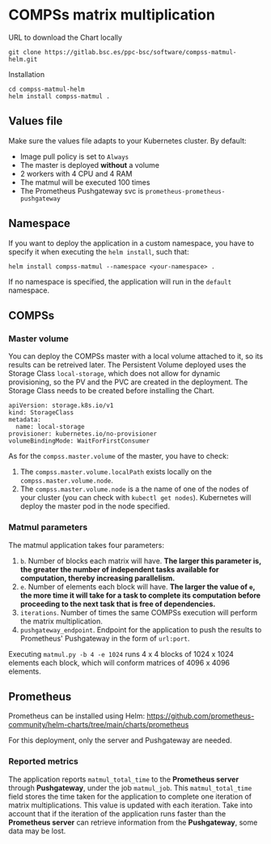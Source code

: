 # COMPSs matrix multiplication

URL to download the Chart locally
```
git clone https://gitlab.bsc.es/ppc-bsc/software/compss-matmul-helm.git
```

Installation
```
cd compss-matmul-helm
helm install compss-matmul .
```

## Values file
Make sure the values file adapts to your Kubernetes cluster. By default:
- Image pull policy is set to `Always`
- The master is deployed **without** a volume
- 2 workers with 4 CPU and 4 RAM
- The matmul will be executed 100 times
- The Prometheus Pushgateway svc is `prometheus-prometheus-pushgateway`

<!--
#### Master command
The COMPSs master needs two files in order to be able to function correctly:
1. `resources.xml`. Provides information about all the available resources that can be used for an execution. That is, specifies the architecture, cpu, memory, network adaptor, etc for each worker. 
2. `project.xml`. Provides information about the resources used in a specific execution. That is, lists the workers. 

These two files are generated in the master command, before executing `runcompss`, which will use them. This means the CPU and memory of the workers is specified statically in the resources file, and it is not taken from the workers Kubernetes YAML definition file. So, even though the worker YAML definition is changed, the worker's information kept by the COMPSs master will not be updated automatically. 
-->

## Namespace
If you want to deploy the application in a custom namespace, you have to specify it when executing the `helm install`, such that:
```
helm install compss-matmul --namespace <your-namespace> .
```
If no namespace is specified, the application will run in the `default` namespace.

## COMPSs 
### Master volume
You can deploy the COMPSs master with a local volume attached to it, so its results can be retreived later. The Persistent Volume deployed uses the Storage Class `local-storage`, which does not allow for dynamic provisioning, so the PV and the PVC are created in the deployment. The Storage Class needs to be created before installing the Chart. 
```
apiVersion: storage.k8s.io/v1
kind: StorageClass
metadata:
  name: local-storage
provisioner: kubernetes.io/no-provisioner
volumeBindingMode: WaitForFirstConsumer
```

As for the `compss.master.volume` of the master, you have to check:
1. The `compss.master.volume.localPath` exists locally on the `compss.master.volume.node`.
2. The `compss.master.volume.node` is a the name of one of the nodes of your cluster (you can check with `kubectl get nodes`). Kubernetes will deploy the master pod in the node specified. 

### Matmul parameters
The matmul application takes four parameters:
1. `b`. Number of blocks each matrix will have. **The larger this parameter is, the greater the number of independent tasks available for computation, thereby increasing parallelism.**
2. `e`. Number of elements each block will have. **The larger the value of `e`, the more time it will take for a task to complete its computation before proceeding to the next task that is free of dependencies.**
3. `iterations`. Number of times the same COMPSs execution will perform the matrix multiplication. 
4. `pushgateway_endpoint`. Endpoint for the application to push the results to Prometheus' Pushgateway in the form of `url:port`. 

Executing `matmul.py -b 4 -e 1024` runs 4 x 4 blocks of 1024 x 1024 elements each block, which will conform matrices of 4096 x 4096 elements.

## Prometheus
Prometheus can be installed using Helm: https://github.com/prometheus-community/helm-charts/tree/main/charts/prometheus

For this deployment, only the server and Pushgateway are needed. 

### Reported metrics
The application reports `matmul_total_time` to the **Prometheus server** through **Pushgateway**, under the job `matmul_job`. This `matmul_total_time` field stores the time taken for the application to complete one iteration of matrix multiplications. This value is updated with each iteration. Take into account that if the iteration of the application runs faster than the **Prometheus server** can retrieve information from the **Pushgateway**, some data may be lost.

